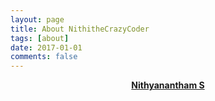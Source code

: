 ```yaml
---
layout: page
title: About NithitheCrazyCoder
tags: [about]
date: 2017-01-01
comments: false
---
```

    
<center><a href="http://nithithecrazycoder.in"><b>Nithyanantham S</b></a> </center>
